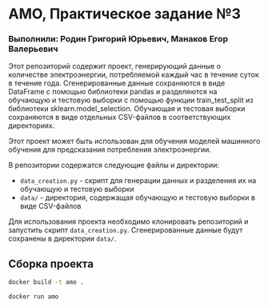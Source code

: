 # АМО, Практическое задание №3
### Выполнили: Родин Григорий Юрьевич, Манаков Егор Валерьевич

Этот репозиторий содержит проект, генерирующий данные о количестве электроэнергии, потребляемой каждый час в течение суток в течение года. Сгенерированные данные сохраняются в виде DataFrame с помощью библиотеки pandas и разделяются на обучающую и тестовую выборки с помощью функции train_test_split из библиотеки sklearn.model_selection. Обучающая и тестовая выборки сохраняются в виде отдельных CSV-файлов в соответствующих директориях.

Этот проект может быть использован для обучения моделей машинного обучения для предсказания потребления электроэнергии.

В репозитории содержатся следующие файлы и директории:

* `data_creation.py` - скрипт для генерации данных и разделения их на обучающую и тестовую выборки
* `data/` - директория, содержащая обучающую и тестовую выборки в виде CSV-файлов

Для использования проекта необходимо клонировать репозиторий и запустить скрипт `data_creation.py`. Сгенерированные данные будут сохранены в директории `data/`.

## Сборка проекта

```bash
docker build -t amo .
```

```bash
docker run amo
```
